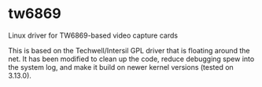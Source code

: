 tw6869
======

Linux driver for TW6869-based video capture cards

This is based on the Techwell/Intersil GPL driver that is floating around the net.  It has been modified to clean up the code, reduce debugging spew into the system log, and make it build on newer kernel versions (tested on 3.13.0).

